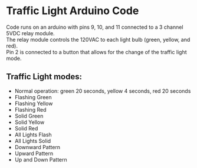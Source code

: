 # Traffic Light Arduino Code
Code runs on an arduino with pins 9, 10, and 11 connected to a 3 channel 5VDC relay module.<br>
The relay module controls the 120VAC to each light bulb (green, yellow, and red).<br>
Pin 2 is connected to a button that allows for the change of the traffic light mode.

## Traffic Light modes:
- Normal operation: green 20 seconds, yellow 4 seconds, red 20 seconds
- Flashing Green
- Flashing Yellow
- Flashing Red
- Solid Green
- Solid Yellow
- Solid Red
- All Lights Flash
- All Lights Solid
- Downward Pattern
- Upward Pattern
- Up and Down Pattern
